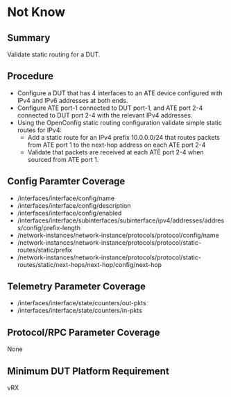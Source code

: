 # Not Know 

## Summary 

Validate static routing for a DUT.

## Procedure

*   Configure a DUT that has 4 interfaces to an ATE device configured with IPv4 and IPv6 addresses at both ends.
*   Configure ATE port-1 connected to DUT port-1, and ATE port 2-4 connected to DUT port 2-4 with the relevant IPv4 addresses.
*   Using the OpenConfig static routing configuration validate simple static routes for IPv4:
    *   Add a static route for an IPv4 prefix 10.0.0.0/24 that routes packets from ATE port 1 to the next-hop address on each ATE port 2-4
    *   Validate that packets are received at each ATE port 2-4 when sourced from ATE port 1.

## Config Paramter Coverage 

*   /interfaces/interface/config/name
*   /interfaces/interface/config/description
*   /interfaces/interface/config/enabled
*   /interfaces/interface/subinterfaces/subinterface/ipv4/addresses/address/config/prefix-length
*   /network-instances/network-instance/protocols/protocol/config/name
*   /network-instances/network-instance/protocols/protocol/static-routes/static/prefix
*   /network-instances/network-instance/protocols/protocol/static-routes/static/next-hops/next-hop/config/next-hop


## Telemetry Parameter Coverage

*   /interfaces/interface/state/counters/out-pkts
*   /interfaces/interface/state/counters/in-pkts

## Protocol/RPC Parameter Coverage

None

## Minimum DUT Platform Requirement

vRX



